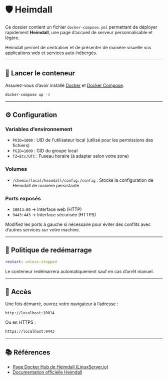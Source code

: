 # 🛡️ Heimdall

Ce dossier contient un fichier `docker-compose.yml` permettant de déployer rapidement **Heimdall**, une page d’accueil de serveur personnalisable et légère.

Heimdall permet de centraliser et de présenter de manière visuelle vos applications web et services auto-hébergés.

---

## 🚀 Lancer le conteneur

Assurez-vous d’avoir installé [Docker](https://www.docker.com/) et [Docker Compose](https://docs.docker.com/compose/).

```bash
docker-compose up -d
```

---

## ⚙️ Configuration

### Variables d’environnement

- `PUID=1000` : UID de l'utilisateur local (utilisé pour les permissions des fichiers)
- `PGID=1000` : GID du groupe local
- `TZ=Etc/UTC` : Fuseau horaire (à adapter selon votre zone)

### Volumes

- `/chemin/local/heimdall/config:/config` : Stocke la configuration de Heimdall de manière persistante

### Ports exposés

- `10014:80` → Interface web (HTTP)
- `9443:443` → Interface sécurisée (HTTPS)

Modifiez les ports à gauche si nécessaire pour éviter des conflits avec d’autres services sur votre machine.

---

## 🔁 Politique de redémarrage

```yaml
restart: unless-stopped
```

Le conteneur redémarrera automatiquement sauf en cas d’arrêt manuel.

---

## 📍 Accès

Une fois démarré, ouvrez votre navigateur à l’adresse :

```
http://localhost:10014
```

Ou en HTTPS :

```
https://localhost:9443
```

---

## 📚 Références

- [Page Docker Hub de Heimdall (LinuxServer.io)](https://hub.docker.com/r/linuxserver/heimdall)
- [Documentation officielle Heimdall](https://heimdall.site)
